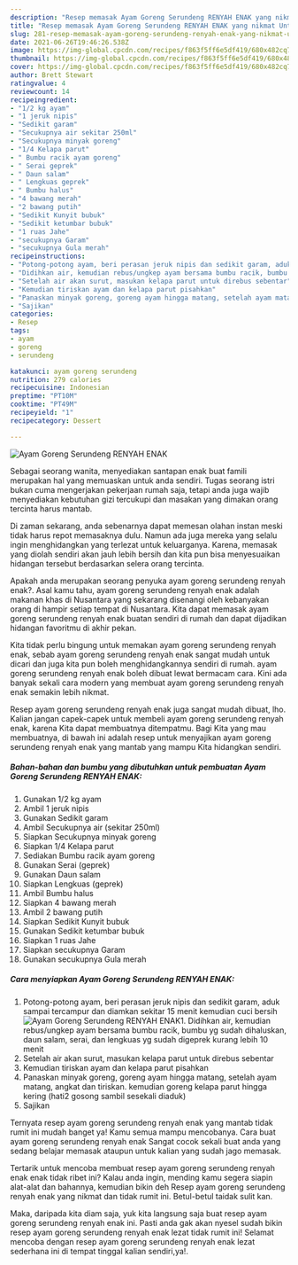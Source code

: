 ```yaml
---
description: "Resep memasak Ayam Goreng Serundeng RENYAH ENAK yang nikmat Untuk Jualan"
title: "Resep memasak Ayam Goreng Serundeng RENYAH ENAK yang nikmat Untuk Jualan"
slug: 281-resep-memasak-ayam-goreng-serundeng-renyah-enak-yang-nikmat-untuk-jualan
date: 2021-06-26T19:46:26.538Z
image: https://img-global.cpcdn.com/recipes/f863f5ff6e5df419/680x482cq70/ayam-goreng-serundeng-renyah-enak-foto-resep-utama.jpg
thumbnail: https://img-global.cpcdn.com/recipes/f863f5ff6e5df419/680x482cq70/ayam-goreng-serundeng-renyah-enak-foto-resep-utama.jpg
cover: https://img-global.cpcdn.com/recipes/f863f5ff6e5df419/680x482cq70/ayam-goreng-serundeng-renyah-enak-foto-resep-utama.jpg
author: Brett Stewart
ratingvalue: 4
reviewcount: 14
recipeingredient:
- "1/2 kg ayam"
- "1 jeruk nipis"
- "Sedikit garam"
- "Secukupnya air sekitar 250ml"
- "Secukupnya minyak goreng"
- "1/4 Kelapa parut"
- " Bumbu racik ayam goreng"
- " Serai geprek"
- " Daun salam"
- " Lengkuas geprek"
- " Bumbu halus"
- "4 bawang merah"
- "2 bawang putih"
- "Sedikit Kunyit bubuk"
- "Sedikit ketumbar bubuk"
- "1 ruas Jahe"
- "secukupnya Garam"
- "secukupnya Gula merah"
recipeinstructions:
- "Potong-potong ayam, beri perasan jeruk nipis dan sedikit garam, aduk sampai tercampur dan diamkan sekitar 15 menit kemudian cuci bersih"
- "Didihkan air, kemudian rebus/ungkep ayam bersama bumbu racik, bumbu yg sudah dihaluskan, daun salam, serai, dan lengkuas yg sudah digeprek kurang lebih 10 menit"
- "Setelah air akan surut, masukan kelapa parut untuk direbus sebentar"
- "Kemudian tiriskan ayam dan kelapa parut pisahkan"
- "Panaskan minyak goreng, goreng ayam hingga matang, setelah ayam matang, angkat dan tiriskan. kemudian goreng kelapa parut hingga kering (hati2 gosong sambil sesekali diaduk)"
- "Sajikan"
categories:
- Resep
tags:
- ayam
- goreng
- serundeng

katakunci: ayam goreng serundeng 
nutrition: 279 calories
recipecuisine: Indonesian
preptime: "PT10M"
cooktime: "PT49M"
recipeyield: "1"
recipecategory: Dessert

---
```



![Ayam Goreng Serundeng RENYAH ENAK](https://img-global.cpcdn.com/recipes/f863f5ff6e5df419/680x482cq70/ayam-goreng-serundeng-renyah-enak-foto-resep-utama.jpg)

Sebagai seorang wanita, menyediakan santapan enak buat famili merupakan hal yang memuaskan untuk anda sendiri. Tugas seorang istri bukan cuma mengerjakan pekerjaan rumah saja, tetapi anda juga wajib menyediakan kebutuhan gizi tercukupi dan masakan yang dimakan orang tercinta harus mantab.

Di zaman  sekarang, anda sebenarnya dapat memesan olahan instan meski tidak harus repot memasaknya dulu. Namun ada juga mereka yang selalu ingin menghidangkan yang terlezat untuk keluarganya. Karena, memasak yang diolah sendiri akan jauh lebih bersih dan kita pun bisa menyesuaikan hidangan tersebut berdasarkan selera orang tercinta. 



Apakah anda merupakan seorang penyuka ayam goreng serundeng renyah enak?. Asal kamu tahu, ayam goreng serundeng renyah enak adalah makanan khas di Nusantara yang sekarang disenangi oleh kebanyakan orang di hampir setiap tempat di Nusantara. Kita dapat memasak ayam goreng serundeng renyah enak buatan sendiri di rumah dan dapat dijadikan hidangan favoritmu di akhir pekan.

Kita tidak perlu bingung untuk memakan ayam goreng serundeng renyah enak, sebab ayam goreng serundeng renyah enak sangat mudah untuk dicari dan juga kita pun boleh menghidangkannya sendiri di rumah. ayam goreng serundeng renyah enak boleh dibuat lewat bermacam cara. Kini ada banyak sekali cara modern yang membuat ayam goreng serundeng renyah enak semakin lebih nikmat.

Resep ayam goreng serundeng renyah enak juga sangat mudah dibuat, lho. Kalian jangan capek-capek untuk membeli ayam goreng serundeng renyah enak, karena Kita dapat membuatnya ditempatmu. Bagi Kita yang mau membuatnya, di bawah ini adalah resep untuk menyajikan ayam goreng serundeng renyah enak yang mantab yang mampu Kita hidangkan sendiri.

<!--inarticleads1-->

##### Bahan-bahan dan bumbu yang dibutuhkan untuk pembuatan Ayam Goreng Serundeng RENYAH ENAK:

1. Gunakan 1/2 kg ayam
1. Ambil 1 jeruk nipis
1. Gunakan Sedikit garam
1. Ambil Secukupnya air (sekitar 250ml)
1. Siapkan Secukupnya minyak goreng
1. Siapkan 1/4 Kelapa parut
1. Sediakan  Bumbu racik ayam goreng
1. Gunakan  Serai (geprek)
1. Gunakan  Daun salam
1. Siapkan  Lengkuas (geprek)
1. Ambil  Bumbu halus
1. Siapkan 4 bawang merah
1. Ambil 2 bawang putih
1. Siapkan Sedikit Kunyit bubuk
1. Gunakan Sedikit ketumbar bubuk
1. Siapkan 1 ruas Jahe
1. Siapkan secukupnya Garam
1. Gunakan secukupnya Gula merah




<!--inarticleads2-->

##### Cara menyiapkan Ayam Goreng Serundeng RENYAH ENAK:

1. Potong-potong ayam, beri perasan jeruk nipis dan sedikit garam, aduk sampai tercampur dan diamkan sekitar 15 menit kemudian cuci bersih
<img src="https://img-global.cpcdn.com/steps/38d33fef9b0fa10f/160x128cq70/ayam-goreng-serundeng-renyah-enak-langkah-memasak-1-foto.jpg" alt="Ayam Goreng Serundeng RENYAH ENAK">1. Didihkan air, kemudian rebus/ungkep ayam bersama bumbu racik, bumbu yg sudah dihaluskan, daun salam, serai, dan lengkuas yg sudah digeprek kurang lebih 10 menit
1. Setelah air akan surut, masukan kelapa parut untuk direbus sebentar
1. Kemudian tiriskan ayam dan kelapa parut pisahkan
1. Panaskan minyak goreng, goreng ayam hingga matang, setelah ayam matang, angkat dan tiriskan. kemudian goreng kelapa parut hingga kering (hati2 gosong sambil sesekali diaduk)
1. Sajikan




Ternyata resep ayam goreng serundeng renyah enak yang mantab tidak rumit ini mudah banget ya! Kamu semua mampu mencobanya. Cara buat ayam goreng serundeng renyah enak Sangat cocok sekali buat anda yang sedang belajar memasak ataupun untuk kalian yang sudah jago memasak.

Tertarik untuk mencoba membuat resep ayam goreng serundeng renyah enak enak tidak ribet ini? Kalau anda ingin, mending kamu segera siapin alat-alat dan bahannya, kemudian bikin deh Resep ayam goreng serundeng renyah enak yang nikmat dan tidak rumit ini. Betul-betul taidak sulit kan. 

Maka, daripada kita diam saja, yuk kita langsung saja buat resep ayam goreng serundeng renyah enak ini. Pasti anda gak akan nyesel sudah bikin resep ayam goreng serundeng renyah enak lezat tidak rumit ini! Selamat mencoba dengan resep ayam goreng serundeng renyah enak lezat sederhana ini di tempat tinggal kalian sendiri,ya!.


